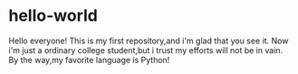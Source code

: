 # hello-world

Hello everyone!
This is my first repository,and i'm glad that you see it.
Now i'm just a ordinary college student,but i trust my efforts will not be in vain.
By the way,my favorite language is Python!
